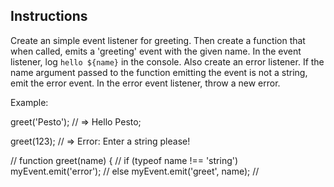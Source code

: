 ## Instructions

Create an simple event listener for greeting. Then create a function that when called,
emits a 'greeting' event with the given name. In the event listener, log `hello ${name}`
in the console. Also create an error listener. If the name argument passed to the function
emitting the event is not a string, emit the error event. In the error event listener,
throw a new error.

Example:

greet('Pesto');
// => Hello Pesto;

greet(123);
// => Error: Enter a string please!




// function greet(name) {
//   if (typeof name !== 'string') myEvent.emit('error');
//   else myEvent.emit('greet', name);
// 